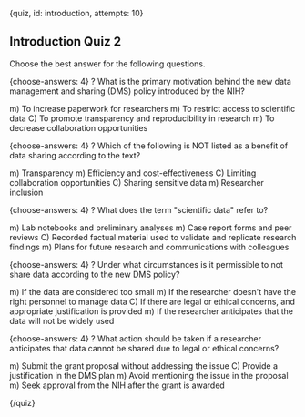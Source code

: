 
{quiz, id: introduction, attempts: 10}

## Introduction Quiz 2

Choose the best answer for the following questions.

{choose-answers: 4}
? What is the primary motivation behind the new data management and sharing (DMS) policy introduced by the NIH?

m) To increase paperwork for researchers
m) To restrict access to scientific data
C) To promote transparency and reproducibility in research
m) To decrease collaboration opportunities

{choose-answers: 4}
? Which of the following is NOT listed as a benefit of data sharing according to the text?

m) Transparency
m) Efficiency and cost-effectiveness
C) Limiting collaboration opportunities
C) Sharing sensitive data
m) Researcher inclusion

{choose-answers: 4}
? What does the term "scientific data" refer to?

m) Lab notebooks and preliminary analyses
m) Case report forms and peer reviews
C) Recorded factual material used to validate and replicate research findings
m) Plans for future research and communications with colleagues

{choose-answers: 4}
? Under what circumstances is it permissible to not share data according to the new DMS policy?

m) If the data are considered too small
m) If the researcher doesn't have the right personnel to manage data
C) If there are legal or ethical concerns, and appropriate justification is provided
m) If the researcher anticipates that the data will not be widely used

{choose-answers: 4}
? What action should be taken if a researcher anticipates that data cannot be shared due to legal or ethical concerns?

m) Submit the grant proposal without addressing the issue
C) Provide a justification in the DMS plan
m) Avoid mentioning the issue in the proposal
m) Seek approval from the NIH after the grant is awarded

{/quiz}
